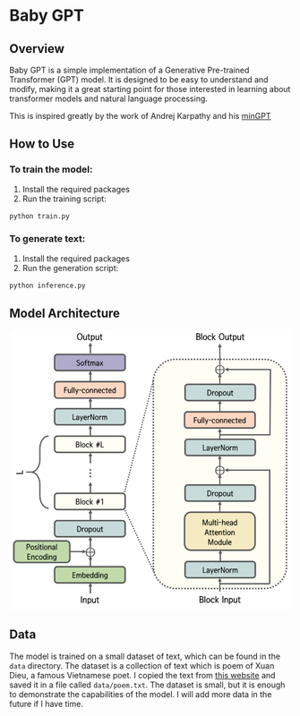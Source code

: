 # Baby GPT

## Overview
Baby GPT is a simple implementation of a Generative Pre-trained Transformer (GPT) model. It is designed to be easy to understand and modify, making it a great starting point for those interested in learning about transformer models and natural language processing.

This is inspired greatly by the work of Andrej Karpathy and his [minGPT](https://github.com/karpathy/nanoGPT)

## How to Use

### To train the model:
1. Install the required packages
2. Run the training script:
```bash
python train.py
```

### To generate text:
1. Install the required packages
2. Run the generation script:
```bash
python inference.py
```

## Model Architecture

![plot](./assets/model_architecture.png)

## Data
The model is trained on a small dataset of text, which can be found in the `data` directory. The dataset is a collection of text which is poem of Xuan Dieu, a famous Vietnamese poet.
I copied the text from [this website](https://www.thivien.net/Xuan-Dieu/Th%C6%B0-vi%E1%BB%87t-Xu%C3%A2n-Dieu/poem-1) and saved it in a file called `data/poem.txt`. The dataset is small, but it is enough to demonstrate the capabilities of the model. I will add more data in the future if I have time.
